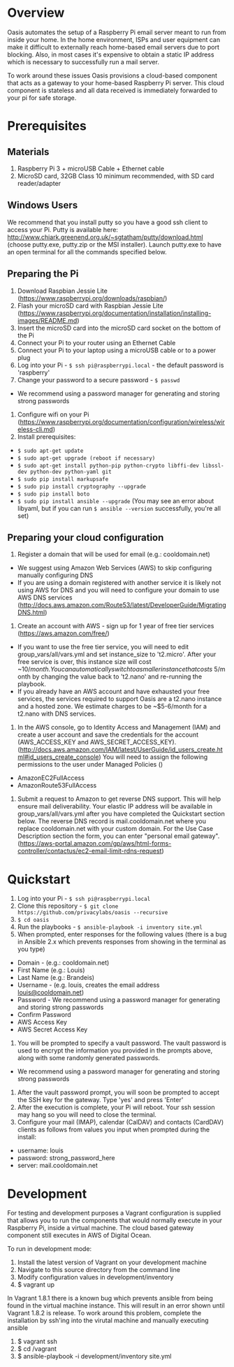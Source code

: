 # Overview

Oasis automates the setup of a Raspberry Pi email server meant to run from
inside your home.  In the home environment, ISPs and user equipment can make it
difficult to externally reach home-based email servers due to port blocking.
Also, in most cases it's expensive to obtain a static IP address which is
necessary to successfully run a mail server.

To work around these issues Oasis provisions a cloud-based component that
acts as a gateway to your home-based Raspberry Pi server.  This cloud component
is stateless and all data received is immediately forwarded to your pi for
safe storage.


# Prerequisites

## Materials

1. Raspberry Pi 3 + microUSB Cable + Ethernet cable
1. MicroSD card, 32GB Class 10 minimum recommended, with SD card reader/adapter

## Windows Users

We recommend that you install putty so you have a good ssh client to access your Pi. Putty is available here: http://www.chiark.greenend.org.uk/~sgtatham/putty/download.html (choose putty.exe, putty.zip or the MSI installer). Launch putty.exe to have an open terminal for all the commands specified below.

## Preparing the Pi

1. Download Raspbian Jessie Lite (https://www.raspberrypi.org/downloads/raspbian/)
1. Flash your microSD card with Raspbian Jessie Lite (https://www.raspberrypi.org/documentation/installation/installing-images/README.md)
1. Insert the microSD card into the microSD card socket on the bottom of the Pi
1. Connect your Pi to your router using an Ethernet Cable
1. Connect your Pi to your laptop using a microUSB cable or to a power plug
1. Log into your Pi - `$ ssh pi@raspberrypi.local` - the default password is 'raspberry'
1. Change your password to a secure password - `$ passwd`
  * We recommend using a password manager for generating and storing strong passwords
1. Configure wifi on your Pi (https://www.raspberrypi.org/documentation/configuration/wireless/wireless-cli.md)
1. Install prerequisites:
  * `$ sudo apt-get update`
  * `$ sudo apt-get upgrade (reboot if necessary)`
  * `$ sudo apt-get install python-pip python-crypto libffi-dev libssl-dev python-dev python-yaml git`
  * `$ sudo pip install markupsafe`
  * `$ sudo pip install cryptography --upgrade`
  * `$ sudo pip install boto`
  * `$ sudo pip install ansible --upgrade` (You may see an error about libyaml, but if you can run `$ ansible --version` successfully, you're all set)

## Preparing your cloud configuration

1. Register a domain that will be used for email (e.g.: cooldomain.net)
  * We suggest using Amazon Web Services (AWS) to skip configuring manually configuring DNS
  * If you are using a domain registered with another service it is likely not using AWS for DNS and you will need to configure your domain to use AWS DNS services  (http://docs.aws.amazon.com/Route53/latest/DeveloperGuide/MigratingDNS.html)
1. Create an account with AWS - sign up for 1 year of free tier services (https://aws.amazon.com/free/)
  * If you want to use the free tier service, you will need to edit group_vars/all/vars.yml and set instance_size to 't2.micro'. After your free service is over, this instance size will cost ~$10/month. You can automatically switch to a smaller instance that costs ~$5/month by changing the value back to 't2.nano' and re-running the playbook.
  * If you already have an AWS account and have exhausted your free services, the services required to support Oasis are a t2.nano instance and a hosted zone. We estimate charges to be ~$5-6/month for a t2.nano with DNS services.
1. In the AWS console, go to Identity Access and Management (IAM) and create a user account and save the credentials for the account (AWS_ACCESS_KEY and AWS_SECRET_ACCESS_KEY). (http://docs.aws.amazon.com/IAM/latest/UserGuide/id_users_create.html#id_users_create_console) You will need to assign the following permissions to the user under Managed Policies ()
  * AmazonEC2FullAccess
  * AmazonRoute53FullAccess
1. Submit a request to Amazon to get reverse DNS support. This will help ensure mail deliverability. Your elastic IP address will be available in group_vars/all/vars.yml after you have completed the Quickstart section below. The reverse DNS record is mail.cooldomain.net where you replace cooldomain.net with your custom domain. For the Use Case Description section the form, you can enter "personal email gateway". (https://aws-portal.amazon.com/gp/aws/html-forms-controller/contactus/ec2-email-limit-rdns-request)


# Quickstart

1. Log into your Pi - `$ ssh pi@raspberrypi.local`
1. Clone this repository - `$ git clone https://github.com/privacylabs/oasis --recursive`
1. `$ cd oasis`
1. Run the playbooks - `$ ansible-playbook -i inventory site.yml`
1. When prompted, enter responses for the following values (there is a bug in Ansible 2.x which prevents responses from showing in the terminal as you type)
  * Domain - (e.g.: cooldomain.net)
  * First Name (e.g.: Louis)
  * Last Name (e.g.: Brandeis)
  * Username - (e.g. louis, creates the email address louis@cooldomain.net)
  * Password - We recommend using a password manager for generating and storing strong passwords
  * Confirm Password
  * AWS Access Key
  * AWS Secret Access Key
1. You will be prompted to specify a vault password. The vault password is used to encrypt the information you provided in the prompts above, along with some randomly generated passwords.
  * We recommend using a password manager for generating and storing strong passwords
1. After the vault password prompt, you will soon be prompted to accept the SSH key for the gateway. Type 'yes' and press 'Enter'
1. After the execution is complete, your Pi will reboot. Your ssh session may hang so you will need to close the terminal.
1. Configure your mail (IMAP), calendar (CalDAV) and contacts (CardDAV) clients as follows from values you input when prompted during the install:
  * username: louis
  * password: strong_password_here
  * server: mail.cooldomain.net


# Development

For testing and development purposes a Vagrant configuration is supplied that allows you
to run the components that would normally execute in your Raspberry Pi, inside a virtual
machine.  The cloud based gateway component still executes in AWS of Digital Ocean.

To run in development mode:

1. Install the latest version of Vagrant on your development machine
1. Navigate to this source directory from the command line
1. Modify configuration values in development/inventory
1. $ vagrant up

In Vagrant 1.8.1 there is a known bug which prevents ansible from being found in the
virtual machine instance.  This will result in an error shown until Vagrant 1.8.2 is
release.  To work around this problem, complete the installation by ssh'ing into the
virutal machine and manually executing ansible

1. $ vagrant ssh
1. $ cd /vagrant
1. $ ansible-playbook -i development/inventory site.yml
